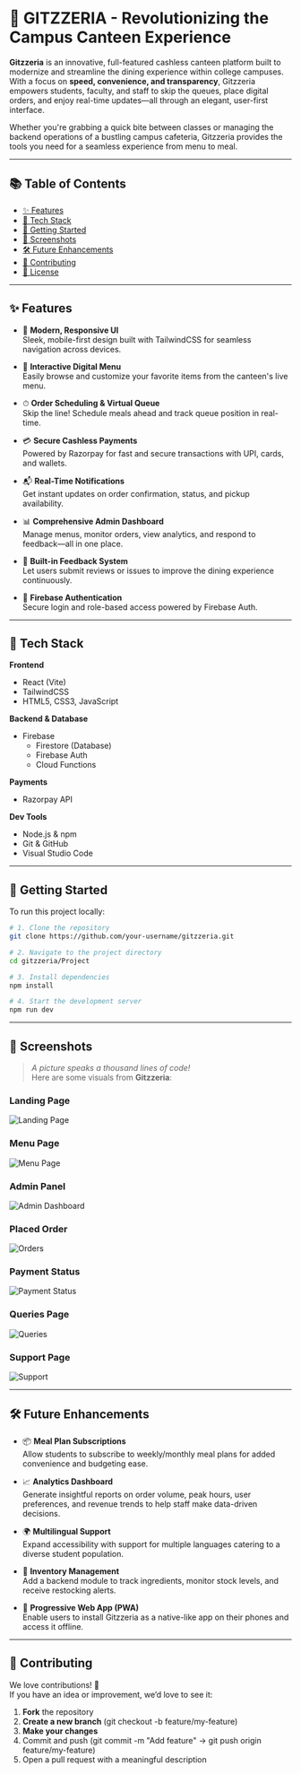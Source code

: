 # 🍕 GITZZERIA - Revolutionizing the Campus Canteen Experience

**Gitzzeria** is an innovative, full-featured cashless canteen platform built to modernize and streamline the dining experience within college campuses. With a focus on **speed, convenience, and transparency**, Gitzzeria empowers students, faculty, and staff to skip the queues, place digital orders, and enjoy real-time updates—all through an elegant, user-first interface.

Whether you're grabbing a quick bite between classes or managing the backend operations of a bustling campus cafeteria, Gitzzeria provides the tools you need for a seamless experience from menu to meal.

---

## 📚 Table of Contents

- [✨ Features](#-features)
- [🧰 Tech Stack](#-tech-stack)
- [🚀 Getting Started](#-getting-started)
- [📸 Screenshots](#-screenshots)
- [🛠 Future Enhancements](#-future-enhancements)
- [🤝 Contributing](#-contributing)
- [🪪 License](#-license)

---

## ✨ Features

- 📱 **Modern, Responsive UI**  
  Sleek, mobile-first design built with TailwindCSS for seamless navigation across devices.

- 🛒 **Interactive Digital Menu**  
  Easily browse and customize your favorite items from the canteen's live menu.

- ⏱ **Order Scheduling & Virtual Queue**  
  Skip the line! Schedule meals ahead and track queue position in real-time.

- 💳 **Secure Cashless Payments**  
  Powered by Razorpay for fast and secure transactions with UPI, cards, and wallets.

- 📬 **Real-Time Notifications**  
  Get instant updates on order confirmation, status, and pickup availability.

- 📊 **Comprehensive Admin Dashboard**  
  Manage menus, monitor orders, view analytics, and respond to feedback—all in one place.

- 💬 **Built-in Feedback System**  
  Let users submit reviews or issues to improve the dining experience continuously.

- 🔐 **Firebase Authentication**  
  Secure login and role-based access powered by Firebase Auth.

---

## 🧰 Tech Stack

**Frontend**  
- React (Vite)  
- TailwindCSS  
- HTML5, CSS3, JavaScript

**Backend & Database**  
- Firebase  
  - Firestore (Database)  
  - Firebase Auth  
  - Cloud Functions

**Payments**  
- Razorpay API

**Dev Tools**  
- Node.js & npm  
- Git & GitHub  
- Visual Studio Code

---

## 🚀 Getting Started

To run this project locally:

```bash
# 1. Clone the repository
git clone https://github.com/your-username/gitzzeria.git

# 2. Navigate to the project directory
cd gitzzeria/Project

# 3. Install dependencies
npm install

# 4. Start the development server
npm run dev
```

---

## 📸 Screenshots

> _A picture speaks a thousand lines of code!_  
Here are some visuals from **Gitzzeria**:

###  Landing Page
![Landing Page](Project/SS/Landing.png)

###  Menu Page
![Menu Page](Project/SS/Menu.png)

###  Admin Panel
![Admin Dashboard](Project/SS/Admin.png)

###  Placed Order
![Orders](Project/SS/MyOrder.png)

###  Payment Status
![Payment Status](Project/SS/Payment.png)

###  Queries Page
![Queries](Project/SS/QueriesAdmin.png)

###  Support Page
![Support](Project/SS/Support.png)


---

## 🛠 Future Enhancements

- 📦 **Meal Plan Subscriptions**  
  Allow students to subscribe to weekly/monthly meal plans for added convenience and budgeting ease.

- 📈 **Analytics Dashboard**  
  Generate insightful reports on order volume, peak hours, user preferences, and revenue trends to help staff make data-driven decisions.

- 🌍 **Multilingual Support**  
  Expand accessibility with support for multiple languages catering to a diverse student population.

- 🧾 **Inventory Management**  
  Add a backend module to track ingredients, monitor stock levels, and receive restocking alerts.

- 📲 **Progressive Web App (PWA)**  
  Enable users to install Gitzzeria as a native-like app on their phones and access it offline.

---

## 🤝 Contributing

We love contributions! 💛  
If you have an idea or improvement, we’d love to see it:

1. **Fork** the repository  
2. **Create a new branch** (git checkout -b feature/my-feature)
3. **Make your changes**
4. Commit and push (git commit -m "Add feature" → git push origin feature/my-feature)
5. Open a pull request with a meaningful description
